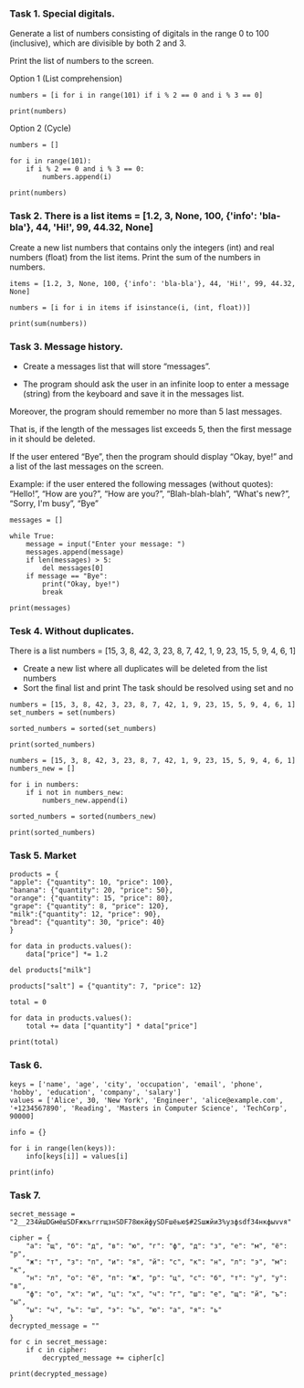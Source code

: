### Task 1. Special digitals.
Generate a list of numbers consisting of digitals in the range 0 to 100 (inclusive), which are divisible by both 2 and 3.

Print the list of numbers to the screen.

Option 1 (List comprehension)

```
numbers = [i for i in range(101) if i % 2 == 0 and i % 3 == 0]

print(numbers)
```

Option 2 (Cycle)

```
numbers = []

for i in range(101):
    if i % 2 == 0 and i % 3 == 0:
        numbers.append(i)

print(numbers)
```

### Task 2. There is a list items = [1.2, 3, None, 100, {'info': 'bla-bla'}, 44, 'Hi!', 99, 44.32, None]
Create a new list numbers that contains only the integers (int) and real numbers (float) from the list items.
Print the sum of the numbers in numbers.

```
items = [1.2, 3, None, 100, {'info': 'bla-bla'}, 44, 'Hi!', 99, 44.32, None]

numbers = [i for i in items if isinstance(i, (int, float))]

print(sum(numbers))
```

### Task 3. Message history.

- Create a messages list that will store “messages”.
  
- The program should ask the user in an infinite loop to enter a message (string) from the keyboard and save it in the messages list.
  
Moreover, the program should remember no more than 5 last messages.

That is, if the length of the messages list exceeds 5, then the first message in it should be deleted.

If the user entered “Bye”, then the program should display “Okay, bye!” and a list of the last messages on the screen.

Example: if the user entered the following messages (without quotes): “Hello!”, “How are you?”, “How are you?”, “Blah-blah-blah”, “What's new?”, “Sorry, I'm busy”, “Bye”

```
messages = []

while True:
    message = input("Enter your message: ")
    messages.append(message)
    if len(messages) > 5:
        del messages[0]
    if message == "Bye":
        print("Okay, bye!")
        break

print(messages)
```

### Tesk 4. Without duplicates.
There is a list numbers = [15, 3, 8, 42, 3, 23, 8, 7, 42, 1, 9, 23, 15, 5, 9, 4, 6, 1]
- Create a new list where all duplicates will be deleted from the list numbers
- Sort the final list and print
The task should be resolved using set and no

```
numbers = [15, 3, 8, 42, 3, 23, 8, 7, 42, 1, 9, 23, 15, 5, 9, 4, 6, 1]
set_numbers = set(numbers)

sorted_numbers = sorted(set_numbers)

print(sorted_numbers)

numbers = [15, 3, 8, 42, 3, 23, 8, 7, 42, 1, 9, 23, 15, 5, 9, 4, 6, 1]
numbers_new = []

for i in numbers:
    if i not in numbers_new:
        numbers_new.append(i)

sorted_numbers = sorted(numbers_new)

print(sorted_numbers)
```

### Task 5. Market

```
products = {
"apple": {"quantity": 10, "price": 100},
"banana": {"quantity": 20, "price": 50},
"orange": {"quantity": 15, "price": 80},
"grape": {"quantity": 8, "price": 120},
"milk":{"quantity": 12, "price": 90},
"bread": {"quantity": 30, "price": 40}
}

for data in products.values():
    data["price"] *= 1.2

del products["milk"]

products["salt"] = {"quantity": 7, "price": 12}

total = 0

for data in products.values():
    total += data ["quantity"] * data["price"]

print(total)
```

### Task 6.

```
keys = ['name', 'age', 'city', 'occupation', 'email', 'phone', 'hobby', 'education', 'company', 'salary']
values = ['Alice', 30, 'New York', 'Engineer', 'alice@example.com', '+1234567890', 'Reading', 'Masters in Computer Science', 'TechCorp', 90000]

info = {}

for i in range(len(keys)):
    info[keys[i]] = values[i]

print(info)
```

### Task 7.

```
secret_message = "2__234йшDGмёшSDFжкъrrrщзнSDF78юкйфуSDFшёью$#2Sшжйи3%узфsdf34нкфыvvя"

cipher = {
    "а": "щ", "б": "д", "в": "ю", "г": "ф", "д": "з", "е": "м", "ё": "р",
    "ж": "т", "з": "п", "и": "я", "й": "с", "к": "н", "л": "э", "м": "к",
    "н": "л", "о": "ё", "п": "ж", "р": "ц", "с": "б", "т": "у", "у": "в",
    "ф": "о", "х": "и", "ц": "х", "ч": "г", "ш": "е", "щ": "й", "ъ": "ы",
    "ы": "ч", "ь": "ш", "э": "ъ", "ю": "а", "я": "ь"
}
decrypted_message = ""

for c in secret_message:
    if c in cipher:
        decrypted_message += cipher[c]

print(decrypted_message)
```
